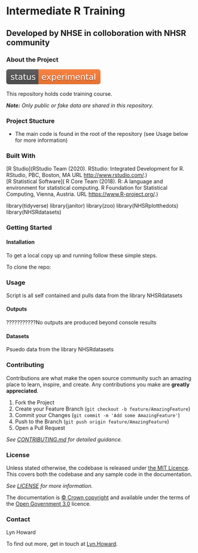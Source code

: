 # Intermediate R Training
## Developed by NHSE in colloboration with NHSR community

### About the Project

[![status: experimental](https://github.com/GIScience/badges/raw/master/status/experimental.svg)](https://github.com/GIScience/badges#experimental)

This repository holds code training course.

_**Note:** Only public or fake data are shared in this repository._

### Project Stucture

- The main code is found in the root of the repository (see Usage below for more information)

### Built With

[R Studio](RStudio Team (2020). RStudio: Integrated Development for R. RStudio, PBC, Boston, MA URL http://www.rstudio.com/.)  
[R Statistical Software](  R Core Team (2018). R: A language and environment for statistical computing. R Foundation for Statistical Computing, Vienna, Austria. URL https://www.R-project.org/.)


library(tidyverse)
library(janitor)
library(zoo)
library(NHSRplotthedots)
library(NHSRdatasets)

### Getting Started

#### Installation

To get a local copy up and running follow these simple steps.

To clone the repo:

### Usage

Script is all self contained and pulls data from the library NHSRdatasets

#### Outputs
???????????No outputs are produced beyond console results

#### Datasets
Psuedo data from the library NHSRdatasets

### Contributing

Contributions are what make the open source community such an amazing place to learn, inspire, and create. Any contributions you make are **greatly appreciated**.

1. Fork the Project
2. Create your Feature Branch (`git checkout -b feature/AmazingFeature`)
3. Commit your Changes (`git commit -m 'Add some AmazingFeature'`)
4. Push to the Branch (`git push origin feature/AmazingFeature`)
5. Open a Pull Request

_See [CONTRIBUTING.md](./CONTRIBUTING.md) for detailed guidance._

### License

Unless stated otherwise, the codebase is released under [the MIT Licence][mit].
This covers both the codebase and any sample code in the documentation.

_See [LICENSE](./LICENSE) for more information._

The documentation is [© Crown copyright][copyright] and available under the terms
of the [Open Government 3.0][ogl] licence.

[mit]: LICENCE
[copyright]: http://www.nationalarchives.gov.uk/information-management/re-using-public-sector-information/uk-government-licensing-framework/crown-copyright/
[ogl]: http://www.nationalarchives.gov.uk/doc/open-government-licence/version/3/

### Contact
Lyn Howard

To find out more, get in touch at [Lyn.Howard](mailto:lynda.howard@nhs.net).

